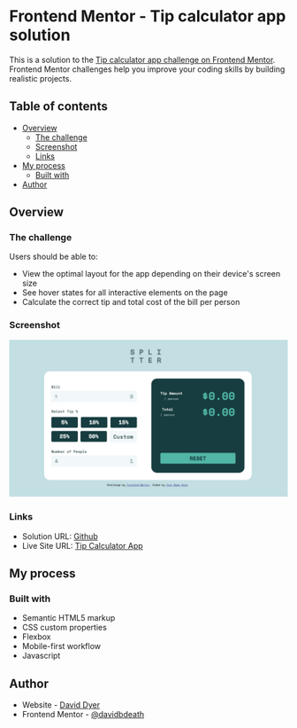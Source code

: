 # Frontend Mentor - Tip calculator app solution

This is a solution to the [Tip calculator app challenge on Frontend Mentor](https://www.frontendmentor.io/challenges/tip-calculator-app-ugJNGbJUX). Frontend Mentor challenges help you improve your coding skills by building realistic projects.

## Table of contents

- [Overview](#overview)
  - [The challenge](#the-challenge)
  - [Screenshot](#screenshot)
  - [Links](#links)
- [My process](#my-process)
  - [Built with](#built-with)
- [Author](#author)

## Overview

### The challenge

Users should be able to:

- View the optimal layout for the app depending on their device's screen size
- See hover states for all interactive elements on the page
- Calculate the correct tip and total cost of the bill per person

### Screenshot

![](./images/site-thumbnail.jpg)

### Links

- Solution URL: [Github](https://github.com/davidbdeath/tip-calculator-app)
- Live Site URL: [Tip Calculator App](https://davidbdeath.github.io/tip-calculator-app/)

## My process

### Built with

- Semantic HTML5 markup
- CSS custom properties
- Flexbox
- Mobile-first workflow
- Javascript

## Author

- Website - [David Dyer](https://daviddyer.me)
- Frontend Mentor - [@davidbdeath](https://www.frontendmentor.io/profile/davidbdeath)